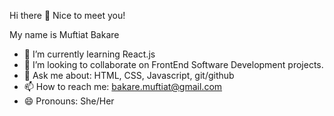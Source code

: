 Hi there 👋
Nice to meet you!

My name is Muftiat Bakare

- 🌱 I’m currently learning React.js
- 👯 I’m looking to collaborate on FrontEnd Software Development projects.
- 💬 Ask me about: HTML, CSS, Javascript, git/github
- 📫 How to reach me: bakare.muftiat@gmail.com
- 😄 Pronouns: She/Her
